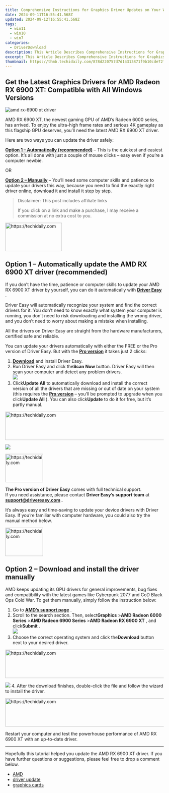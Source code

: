 ```yaml
---
title: Comprehensive Instructions for Graphics Driver Updates on Your Windows 11 Computer
date: 2024-09-11T16:55:41.568Z
updated: 2024-09-12T16:55:41.568Z
tags:
  - win11
  - win10
  - win7
categories:
  - DriverDownload
description: This Article Describes Comprehensive Instructions for Graphics Driver Updates on Your Windows 11 Computer
excerpt: This Article Describes Comprehensive Instructions for Graphics Driver Updates on Your Windows 11 Computer
thumbnail: https://thmb.techidaily.com/878d220757d7d14313871f9b10cde72f7c661f389b4c57bef6edfd951b9b3a1e.jpg
---
```


## Get the Latest Graphics Drivers for AMD Radeon RX 6900 XT: Compatible with All Windows Versions

![amd rx-6900 xt driver](https://images.drivereasy.com/wp-content/uploads/2020/12/amd-rx-6900xt-driver.jpg)

 AMD RX 6900 XT, the newest gaming GPU of AMD’s Radeon 6000 series, has arrived. To enjoy the ultra-high frame rates and serious 4K gameplay as this flagship GPU deserves, you’ll need the latest AMD RX 6900 XT driver.

Here are two ways you can update the driver safely:

**[Option 1 – Automatically (recommended)](https://www.drivereasy.com/knowledge/download-amd-rx-6900-xt-driver-for-windows-7-8-10/#option1)**  – This is the quickest and easiest option. It’s all done with just a couple of mouse clicks – easy even if you’re a computer newbie.

OR

**[Option 2 – Manually](https://tools.techidaily.com/drivereasy/download/)**  – You’ll need some computer skills and patience to update your drivers this way, because you need to find the exactly right driver online, download it and install it step by step.

>  Disclaimer: This post includes affiliate links
>
>  If you click on a link and make a purchase, I may receive a commission at no extra cost to you.
>

<!-- affiliate ads begin -->
<a href="https://25home.pxf.io/c/5597632/2123470/16836" target="_top" id="2123470">
  <img src="//a.impactradius-go.com/display-ad/16836-2123470" border="0" alt="https://techidaily.com" width="180" height="90"/>
</a>
<img height="0" width="0" src="https://25home.pxf.io/i/5597632/2123470/16836" style="position:absolute;visibility:hidden;" border="0" />
<!-- affiliate ads end -->

## Option 1 – Automatically update the AMD RX 6900 XT driver (recommended)

 If you don’t have the time, patience or computer skills to update your AMD RX 6900 XT driver by yourself, you can do it automatically with **[Driver Easy](https://tools.techidaily.com/drivereasy/download/)**  .

 Driver Easy will automatically recognize your system and find the correct drivers for it. You don’t need to know exactly what system your computer is running, you don’t need to risk downloading and installing the wrong driver, and you don’t need to worry about making a mistake when installing.

 All the drivers on Driver Easy are straight from the hardware manufacturers, certified safe and reliable.

 You can update your drivers automatically with either the FREE or the Pro version of Driver Easy. But with the **[Pro version](https://tools.techidaily.com/drivereasy/download/)**  it takes just 2 clicks:

1. **[Download](https://tools.techidaily.com/drivereasy/download/)**  and install Driver Easy.
2. Run Driver Easy and click the**Scan Now** button. Driver Easy will then scan your computer and detect any problem drivers.  
![](https://images.drivereasy.com/wp-content/uploads/2020/12/de-1-1-2.jpg)
3. Click**Update All** to automatically download and install the correct version of all the drivers that are missing or out of date on your system (this requires the **[Pro version](https://tools.techidaily.com/drivereasy/download/)**  – you’ll be prompted to upgrade when you click**Update All** ). You can also click**Update** to do it for free, but it’s partly manual.  

<!-- affiliate ads begin -->
<a href="https://ephamedtechinc.pxf.io/c/5597632/2136626/26400" target="_top" id="2136626">
  <img src="//a.impactradius-go.com/display-ad/26400-2136626" border="0" alt="https://techidaily.com" width="728" height="90"/>
</a>
<img height="0" width="0" src="https://ephamedtechinc.pxf.io/i/5597632/2136626/26400" style="position:absolute;visibility:hidden;" border="0" />
<!-- affiliate ads end -->

![](https://images.drivereasy.com/wp-content/uploads/2020/12/de-6900xt.jpg)

<!-- affiliate ads begin -->
<a href="https://aligracehair.sjv.io/c/5597632/2115926/19272" target="_top" id="2115926">
  <img src="//a.impactradius-go.com/display-ad/19272-2115926" border="0" alt="https://techidaily.com" width="120" height="90"/>
</a>
<img height="0" width="0" src="https://aligracehair.sjv.io/i/5597632/2115926/19272" style="position:absolute;visibility:hidden;" border="0" />
<!-- affiliate ads end -->

**The Pro version of Driver Easy** comes with full technical support.  
 If you need assistance, please contact **Driver Easy’s support team** at **[support@drivereasy.com](https://tools.techidaily.com/drivereasy/download/) .**

 It’s always easy and time-saving to update your device drivers with Driver Easy. If you’re familiar with computer hardware, you could also try the manual method below.

<!-- affiliate ads begin -->
<a href="https://aligracehair.sjv.io/c/5597632/2115939/19272" target="_top" id="2115939">
  <img src="//a.impactradius-go.com/display-ad/19272-2115939" border="0" alt="https://techidaily.com" width="120" height="90"/>
</a>
<img height="0" width="0" src="https://aligracehair.sjv.io/i/5597632/2115939/19272" style="position:absolute;visibility:hidden;" border="0" />
<!-- affiliate ads end -->

## Option 2 – Download and install the driver manually

 AMD keeps updating its GPU drivers for general improvements, bug fixes and compatibility with the latest games like Cyberpunk 2077 and CoD Black Ops Cold War. To get them manually, simply follow the instruction below:

1. Go to **[AMD’s support page](https://www.amd.com/en/support)**  .
2. Scroll to the search section. Then, select**Graphics** \>**AMD Radeon 6000 Series** \>**AMD Radeon 6900 Series** \>**AMD Radeon RX 6900 XT** , and click**Submit** .  
![](https://images.drivereasy.com/wp-content/uploads/2020/12/amd-6900xt-1.jpg)
3. Choose the correct operating system and click the**Download** button next to your desired driver.  

<!-- affiliate ads begin -->
<a href="https://ephamedtechinc.pxf.io/c/5597632/2137223/26400" target="_top" id="2137223">
  <img src="//a.impactradius-go.com/display-ad/26400-2137223" border="0" alt="https://techidaily.com" width="728" height="90"/>
</a>
<img height="0" width="0" src="https://ephamedtechinc.pxf.io/i/5597632/2137223/26400" style="position:absolute;visibility:hidden;" border="0" />
<!-- affiliate ads end -->

![](https://images.drivereasy.com/wp-content/uploads/2020/12/amd-6900xt-2.jpg)
4. After the download finishes, double-click the file and follow the wizard to install the driver.

<!-- affiliate ads begin -->
<a href="https://appsumo.8odi.net/c/5597632/2118310/7443" target="_top" id="2118310">
  <img src="//a.impactradius-go.com/display-ad/7443-2118310" border="0" alt="https://techidaily.com" width="600" height="90"/>
</a>
<img height="0" width="0" src="https://appsumo.8odi.net/i/5597632/2118310/7443" style="position:absolute;visibility:hidden;" border="0" />
<!-- affiliate ads end -->

 Restart your computer and test the powerhouse performance of AMD RX 6900 XT with an up-to-date driver.

---

 Hopefully this tutorial helped you update the AMD RX 6900 XT driver. If you have further questions or suggestions, please feel free to drop a comment below.

* [AMD](https://tools.techidaily.com/drivereasy/download/)
* [driver update](https://tools.techidaily.com/drivereasy/download/)
* [graphics cards](https://tools.techidaily.com/drivereasy/download/)

<ins class="adsbygoogle"
     style="display:block"
     data-ad-format="autorelaxed"
     data-ad-client="ca-pub-7571918770474297"
     data-ad-slot="1223367746"></ins>

<ins class="adsbygoogle"
     style="display:block"
     data-ad-client="ca-pub-7571918770474297"
     data-ad-slot="8358498916"
     data-ad-format="auto"
     data-full-width-responsive="true"></ins>



